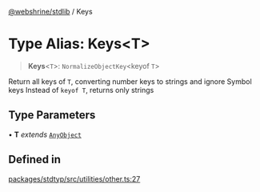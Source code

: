 [@webshrine/stdlib](../globals.md) / Keys

# Type Alias: Keys\<T\>

> **Keys**\<`T`\>: `NormalizeObjectKey`\<keyof `T`\>

Return all keys of `T`, converting number keys to strings and ignore Symbol keys
Instead of `keyof T`, returns only strings

## Type Parameters

• **T** *extends* [`AnyObject`](AnyObject.md)

## Defined in

[packages/stdtyp/src/utilities/other.ts:27](https://github.com/webshrine/webshrine/blob/0e16c5948921e0c95cce645760c4a8b0855b196b/packages/stdtyp/src/utilities/other.ts#L27)
